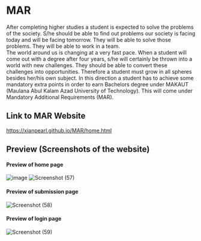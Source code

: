 # MAR
After completing higher studies a student is expected to solve the problems of the society. 
S/he should be able to find out problems our society is facing today and will be facing tomorrow. 
They will be able to solve those problems. They will be able to work in a team.  
The world around us is changing at a very fast pace. 
When a student will come out with a degree after four years, s/he will certainly be thrown into a world with new challenges. 
They should be able to convert these challenges  into opportunities. 
Therefore a student must grow in all spheres besides her/his own subject.
In this direction a student has to achieve some mandatory extra points in order to earn Bachelors degree under MAKAUT
(Maulana Abul Kalam Azad University of Technology).
This will come under Mandatory Additional Requirements (MAR). 

## Link to MAR Website
https://xianpearl.github.io/MAR/home.html

## Preview (Screenshots of the website)

#### Preview of home page
![image](https://github.com/XianPearl/MAR/assets/101512958/b756b46c-597c-4324-8bdf-bf2699e89b1a)
![Screenshot (57)](https://github.com/XianPearl/MAR/assets/101512958/5c44d5e5-7480-4a72-970a-77fa24447474)

#### Preview of submission page
![Screenshot (58)](https://github.com/XianPearl/MAR/assets/101512958/408a2a3c-1c67-4cc4-a5c6-598c65654d87)

#### Preview of login page
![Screenshot (59)](https://github.com/XianPearl/MAR/assets/101512958/79a62088-2c93-4486-89fb-bc6cec416a08)
